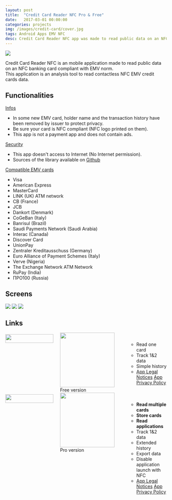 ```yaml
---
layout: post
title:  "Credit Card Reader NFC Pro & Free"
date:   2017-03-01 00:00:00
categories: projects
img: /images/credit-card/cover.jpg
tags: Android Apps EMV NFC
desc: Credit Card Reader NFC app was made to read public data on an NFC banking card compliant with EMV norm.
---
```

<img class="icon-app" src="/images/credit-card/icon-pro.png"/>

Credit Card Reader NFC is an mobile application made to read public data on an NFC banking card compliant with EMV norm.<br/>
This application is an analysis tool to read contactless NFC EMV credit cards data.

## Functionalities

<u>Infos</u>

* In some new EMV card, holder name and the transaction history have been removed by issuer to protect privacy.
* Be sure your card is NFC compliant (NFC logo printed on them).
* This app is not a payment app and does not contain ads.

<u>Security</u>

* This app doesn't access to Internet (No Internet permission).
* Sources of the library available on [Github](https://github.com/devnied/EMV-NFC-Paycard-Enrollment)


<u>Compatible EMV cards</u>

* Visa
* American Express
* MasterCard
* LINK (UK) ATM network
* CB (France)
* JCB
* Dankort (Denmark)
* CoGeBan (Italy)
* Banrisul (Brazil)
* Saudi Payments Network (Saudi Arabia)
* Interac (Canada)
* Discover Card
* UnionPay
* Zentraler Kreditausschuss (Germany)
* Euro Alliance of Payment Schemes (Italy)
* Verve (Nigeria)
* The Exchange Network ATM Network
* RuPay (India)
* ПРО100 (Russia)

## Screens

<div class="screen-container">
    <img class="screen" src="/images/credit-card/screen1.png"/>
    <img class="screen" src="/images/credit-card/screen2.png"/>
    <img class="screen" src="/images/credit-card/screen3.png"/>
</div>

## Links

<div class="app-version container-twelve">
    <div class="pricing-table package-three six columns ">
        <div class="title">
            <img style="margin-top: 5px;" src="/css/img/p_Android.png" alt="" width="150" height="27">
        </div>
        <div class="price">
            <a href="https://play.google.com/store/apps/details?id=nfc.credit.card.reader.pro2" target="_blank" class="no-icon" alt="Download free version">
                <img src="https://play.google.com/intl/en_us/badges/images/generic/en_badge_web_generic.png" alt="" width="170">
            </a>
            <span>Free version</span>
        </div>
        <ul class="package">
            <ul>
                <li>Read one card</li>
                <li>Track 1&2 data</li>
                <li>Simple history</li>
                <li>
                   <div class="app-doc">
                        <a href="/android/credit-card-reader-cgu-en.html">App Legal Notices</a>
                        <a href="/android/credit-card-reader-privacy-en.html">App Privacy Policy</a>
                    </div>
                </li>
            </ul>
        </ul>
    </div>
    <div class="pricing-table package-one six columns">
            <div class="title">
                <img style="margin-top: 5px;" src="/css/img/p_Android.png" alt="" width="150" height="27" >
            </div>
            <div class="price">
                <a href="https://play.google.com/store/apps/details?id=nfc.credit.card.reader.pro2" target="_blank" class="no-icon" alt="Download pro version">
                    <img src="https://play.google.com/intl/en_us/badges/images/generic/en_badge_web_generic.png" alt="" width="170">
                </a>
                <span>Pro version</span>
            </div>
            <ul class="package">
                <ul>
                    <li><b>Read multiple cards</b></li>
                    <li><b>Store cards</b></li>
                    <li><b>Read applications</b></li>
                    <li>Track 1&2 data</li>
                    <li>Extended history</li>
                    <li>Export data</li>
                    <li>Disable application launch with NFC</li>
                    <li>
                       <div class="app-doc">
                            <a href="/android/credit-card-reader-pro-cgu-en.html">App Legal Notices</a>
                            <a href="/android/credit-card-reader-pro-privacy-en.html">App Privacy Policy</a>
                        </div>
                    </li>
                </ul>
            </ul>
        </div>
</div>
